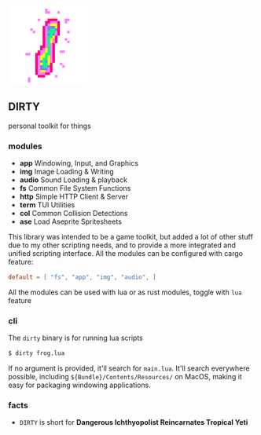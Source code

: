 ![icon](icon.png)

## DIRTY
personal toolkit for things

### modules
- **app** Windowing, Input, and Graphics
- **img** Image Loading & Writing
- **audio** Sound Loading & playback
- **fs** Common File System Functions
- **http** Simple HTTP Client & Server
- **term** TUI Utilities
- **col** Common Collision Detections
- **ase** Load Aseprite Spritesheets

This library was intended to be a game toolkit, but added a lot of other stuff due to my other scripting needs, and to provide a more integrated and unified scripting interface. All the modules can be configured with cargo feature:
```toml
default = [ "fs", "app", "img", "audio", ]
```
All the modules can be used with lua or as rust modules, toggle with `lua` feature

### cli

The `dirty` binary is for running lua scripts
```sh
$ dirty frog.lua
```

If no argument is provided, it'll search for `main.lua`. It'll search everywhere possible, including `${Bundle}/Contents/Resources/` on MacOS, making it easy for packaging windowing applications.

### facts
- `DIRTY` is short for **Dangerous Ichthyopolist Reincarnates Tropical Yeti**

